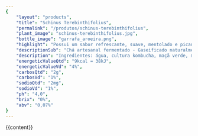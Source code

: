 ```yaml
---
{
	"layout": "products",
	"title": "Schinus Terebinthifolius",
	"permalink": "/produtos/schinus-terebinthifolius",
	"plant_image": "schinus-terebinthifolius.jpg",
	"bottle_image": "garrafa_aroeira.png",
	"highlight": "Possui um sabor refrescante, suave, mentolado e picante",
	"descriptionSub": "Chá artesanal fermentado - Gaseificado naturalmente.",
	"description": "Ingredientes: água, cultura kombucha, maçã verde, manga, chá de aroeira (Schinus Terebinthifolius), açucar cristal orgânico, chá de endro (anethum graveolens), chá de menta (menta arvensis), chá de eucalipto (eucalyptus tereticomis smith) e hortelâ.",
	"energeticValueQtd": "9kcal = 38kJ",
	"energeticValueVd": "4%",
	"carbosQtd": "2g",
	"carbosVd": "1%",
	"sodioQtd": "2mg",
	"sodioVd": "1%",
	"ph": "4,0",
	"brix": "0%",
	"abv": "0,07%"
}
---
```


{{content}}
